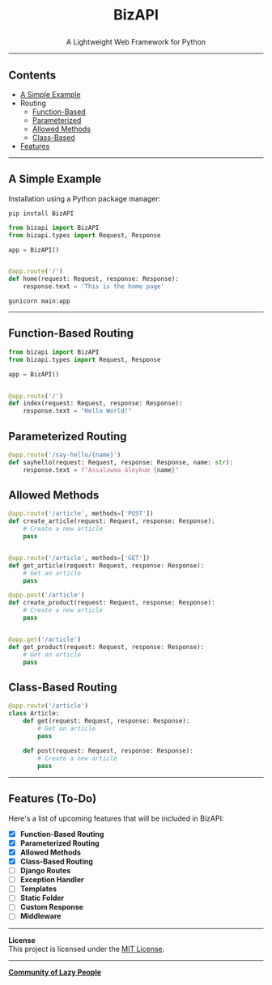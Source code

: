 # <p align="center"> BizAPI </p>
<p align="center">A Lightweight Web Framework for Python</p>

---

## Contents

  * [A Simple Example](#a-simple-example)
  * Routing
    * [Function-Based](#function-based-routing)
    * [Parameterized](#parameterized-routing)
    * [Allowed Methods](#allowed-methods)
    * [Class-Based](#class-based-routing)
  * [Features](#features-to-do)

---

## A Simple Example

Installation using a Python package manager:
```
pip install BizAPI
```

````python
from bizapi import BizAPI
from bizapi.types import Request, Response

app = BizAPI()


@app.route('/')
def home(request: Request, response: Response):
    response.text = 'This is the home page'

````
````shell
gunicorn main:app
````

---

## Function-Based Routing
```python
from bizapi import BizAPI
from bizapi.types import Request, Response

app = BizAPI()


@app.route('/')
def index(request: Request, response: Response):
    response.text = "Hello World!"
```

## Parameterized Routing
```python
@app.route('/say-hello/{name}')
def sayhello(request: Request, response: Response, name: str):
    response.text = f"Assalawma áleykum {name}"
```

## Allowed Methods
```python
@app.route('/article', methods=['POST'])
def create_article(request: Request, response: Response):
    # Create a new article
    pass


@app.route('/article', methods=['GET'])
def get_article(request: Request, response: Response):
    # Get an article
    pass
```
```python
@app.post('/article')
def create_product(request: Request, response: Response):
    # Create a new article
    pass


@app.get('/article')
def get_product(request: Request, response: Response):
    # Get an article
    pass
```

## Class-Based Routing
```python
@app.route('/article')
class Article:
    def get(request: Request, response: Response):
        # Get an article
        pass
    
    def post(request: Request, response: Response):
        # Create a new article
        pass
```

---

## Features (To-Do)
Here's a list of upcoming features that will be included in BizAPI:

 - [X] **Function-Based Routing**
 - [X] **Parameterized Routing**
 - [X] **Allowed Methods**
 - [X] **Class-Based Routing**
 - [ ] **Django Routes**
 - [ ] **Exception Handler**
 - [ ] **Templates**
 - [ ] **Static Folder**
 - [ ] **Custom Response**
 - [ ] **Middleware**  

---

**License**  
This project is licensed under the [MIT License](https://opensource.org/license/mit).

---
[**Community of Lazy People**](https://t.me/judaerinshek)